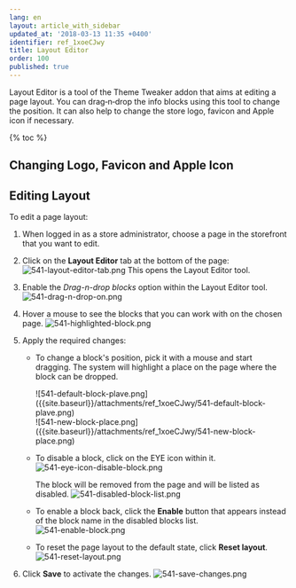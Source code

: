 ```yaml
---
lang: en
layout: article_with_sidebar
updated_at: '2018-03-13 11:35 +0400'
identifier: ref_1xoeCJwy
title: Layout Editor
order: 100
published: true
---
```

Layout Editor is a tool of the Theme Tweaker addon that aims at editing a page layout. You can drag‑n‑drop the info blocks using this tool to change the position. It can also help to change the store logo, favicon and Apple icon if necessary.

{% toc %}

## Changing Logo, Favicon and Apple Icon

## Editing Layout

To edit a page layout:

1. When logged in as a store administrator, choose a page in the storefront that you want to edit.
2. Click on the **Layout Editor** tab at the bottom of the page: 
   ![541-layout-editor-tab.png]({{site.baseurl}}/attachments/ref_1xoeCJwy/541-layout-editor-tab.png)
   This opens the Layout Editor tool.
   
3. Enable the _Drag-n-drop blocks_ option within the Layout Editor tool.
   ![541-drag-n-drop-on.png]({{site.baseurl}}/attachments/ref_1xoeCJwy/541-drag-n-drop-on.png)
4. Hover a mouse to see the blocks that you can work with on the chosen page.
   ![541-highlighted-block.png]({{site.baseurl}}/attachments/ref_1xoeCJwy/541-highlighted-block.png)

5. Apply the required changes:
   * To change a block's position, pick it with a mouse and start dragging. The system will highlight a place on the page where the block can be dropped.
     
     <div class="ui stackable two column grid">
        <div class="column" markdown="span">![541-default-block-plave.png]({{site.baseurl}}/attachments/ref_1xoeCJwy/541-default-block-plave.png)</div>
        <div class="column" markdown="span">![541-new-block-place.png]({{site.baseurl}}/attachments/ref_1xoeCJwy/541-new-block-place.png)</div>
    </div>

    * To disable a block, click on the EYE icon within it.
      ![541-eye-icon-disable-block.png]({{site.baseurl}}/attachments/ref_1xoeCJwy/541-eye-icon-disable-block.png)
   
      The block will be removed from the page and will be listed as disabled.
      ![541-disabled-block-list.png]({{site.baseurl}}/attachments/ref_1xoeCJwy/541-disabled-block-list.png)

   * To enable a block back, click the **Enable** button that appears instead of the block name in the disabled blocks list. 
     ![541-enable-block.png]({{site.baseurl}}/attachments/ref_1xoeCJwy/541-enable-block.png)
     
   * To reset the page layout to the default state, click **Reset layout**.
     ![541-reset-layout.png]({{site.baseurl}}/attachments/ref_1xoeCJwy/541-reset-layout.png)

6. Click **Save** to activate the changes.
   ![541-save-changes.png]({{site.baseurl}}/attachments/ref_1xoeCJwy/541-save-changes.png)

